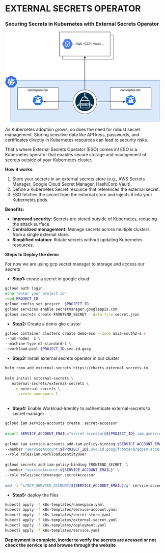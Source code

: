 # EXTERNAL SECRETS OPERATOR
### Securing Secrets in Kubernetes with External Secrets Operator


![eso](eso.png)

As Kubernetes adoption grows, so does the need for robust secret management. Storing sensitive data like API keys, passwords, and certificates directly in Kubernetes resources can lead to security risks.

That's where External Secrets Operator (ESO) comes in! ESO is a Kubernetes operator that enables secure storage and management of secrets outside of your Kubernetes cluster.

**How it works**
1. Store your secrets in an external secrets store (e.g., AWS Secrets Manager, Google Cloud Secret Manager, HashiCorp Vault).
2. Define a Kubernetes Secret resource that references the external secret.
3. ESO fetches the secret from the external store and injects it into your Kubernetes pods.


**Benefits:**
- **Improved security:** Secrets are stored outside of Kubernetes, reducing the attack surface.
- **Centralized management:** Manage secrets across multiple clusters from a single external store.
- **Simplified rotation:** Rotate secrets without updating Kubernetes resources.


**Steps to Deploy the demo**

For now we are using gcp secret manager to storage and access our secrets
- **Step1:** create a secret in google cloud
```bash
gcloud auth login 
echo "enter your project id"
read PROJECT_ID
gcloud config set project  $PROJECT_ID
gcloud services enable secretmanager.googleapis.com
gcloud secrets create FRONTEND_SECRET --data-file secret.json 

```
- **Step2:**  Create a  demo gke cluster 
```bash
gcloud container clusters create demo-eso --zone asia-south2-a \
--num-nodes  1 \
--machine-type e2-standard-4 \
--workload-pool $PROJECT_ID.svc.id.goog 
```
- **Step3:** Install external secrets operator in our cluster 

```bash
helm repo add external-secrets https://charts.external-secrets.io

helm install external-secrets \
   external-secrets/external-secrets \
    -n external-secrets \
    --create-namespace \
  
```
- **Step4:** Enable Workload-Identity to authenticate external-secrets to secret manager
```bash
gcloud iam service-accounts create  secret-accessor

export SERVICE_ACCOUNT_EMAIL="secret-accessor@${PROJECT_ID}.iam.gserviceaccount.com"

gcloud iam service-accounts add-iam-policy-binding $SERVICE_ACCOUNT_EMAIL  \
--member "serviceAccount:${PROJECT_ID}.svc.id.goog[frontend/gcpsm-accessor]" \
--role roles/iam.workloadIdentityUser

gcloud secrets add-iam-policy-binding FRONTEND_SECRET  \
--member "serviceAccount:${SERVICE_ACCOUNT_EMAIL}" \
--role roles/secretmanager.secretAccessor

sed -i "s/GCP_SERVICE_ACCOUNT/${SERVICE_ACCOUNT_EMAIL}/g" service-account.yaml

```


- **Step5:** deploy the files 

```bash
kubectl apply -f k8s-templates/namespace.yaml
kubectl apply -f k8s-templates/service-account.yaml
kubectl apply -f k8s-templates/secret-store.yaml
kubectl apply -f k8s-templates/external-secret.yaml
kubectl apply -f k8s-templates/deployment.yaml 
kubectl apply -f k8s-templates/service.yaml 

```

**Deployment is complete, inorder to verify the secrets are acessed or not  check the service ip and browse through the website**



 